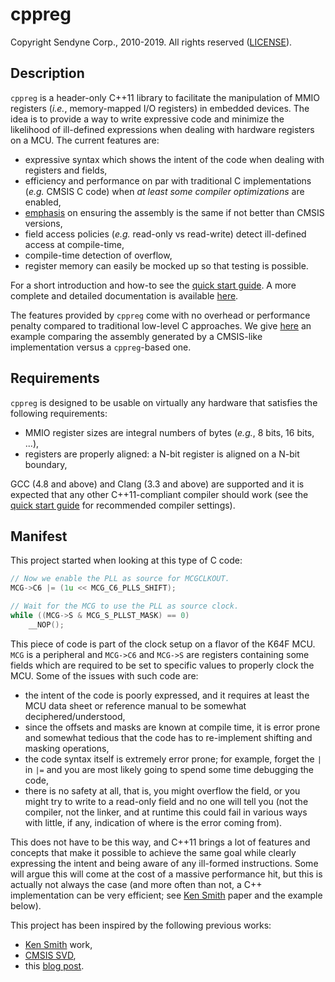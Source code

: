 # cppreg #
Copyright Sendyne Corp., 2010-2019. All rights reserved ([LICENSE](LICENSE)).


## Description ##
`cppreg` is a header-only C++11 library to facilitate the manipulation of MMIO registers (*i.e.*, memory-mapped I/O registers) in embedded devices. The idea is to provide a way to write expressive code and minimize the likelihood of ill-defined expressions when dealing with hardware registers on a MCU. The current features are:

* expressive syntax which shows the intent of the code when dealing with registers and fields,
* efficiency and performance on par with traditional C implementations (*e.g.* CMSIS C code) when *at least some compiler optimizations* are enabled,
* [emphasis](Performance.md) on ensuring the assembly is the same if not better than CMSIS versions,
* field access policies (*e.g.* read-only vs read-write) detect ill-defined access at compile-time,
* compile-time detection of overflow,
* register memory can easily be mocked up so that testing is possible.

For a short introduction and how-to see the [quick start guide](QuickStart.md). A more complete and detailed documentation is available [here](API.md). 

The features provided by `cppreg` come with no overhead or performance penalty compared to traditional low-level C approaches. We give [here](Performance.md) an example comparing the assembly generated by a CMSIS-like implementation versus a `cppreg`-based one.


## Requirements ##
`cppreg` is designed to be usable on virtually any hardware that satisfies the following requirements:

* MMIO register sizes are integral numbers of bytes (*e.g.*, 8 bits, 16 bits, ...),
* registers are properly aligned: a N-bit register is aligned on a N-bit boundary,

GCC (4.8 and above) and Clang (3.3 and above) are supported and it is expected that any other C++11-compliant compiler should work (see the [quick start guide](QuickStart.md) for recommended compiler settings).


## Manifest ##
This project started when looking at this type of C code:

```c
// Now we enable the PLL as source for MCGCLKOUT.
MCG->C6 |= (1u << MCG_C6_PLLS_SHIFT);

// Wait for the MCG to use the PLL as source clock.
while ((MCG->S & MCG_S_PLLST_MASK) == 0)
    __NOP();
```

This piece of code is part of the clock setup on a flavor of the K64F MCU. `MCG` is a peripheral and `MCG->C6` and `MCG->S` are registers containing some fields which are required to be set to specific values to properly clock the MCU. Some of the issues with such code are:

* the intent of the code is poorly expressed, and it requires at least the MCU data sheet or reference manual to be somewhat deciphered/understood,
* since the offsets and masks are known at compile time, it is error prone and somewhat tedious that the code has to re-implement shifting and masking operations,
* the code syntax itself is extremely error prone; for example, forget the `|` in `|=` and you are most likely going to spend some time debugging the code,
* there is no safety at all, that is, you might overflow the field, or you might try to write to a read-only field and no one will tell you (not the compiler, not the linker, and at runtime this could fail in various ways with little, if any, indication of where is the error coming from).

This does not have to be this way, and C++11 brings a lot of features and concepts that make it possible to achieve the same goal while clearly expressing the intent and being aware of any ill-formed instructions. Some will argue this will come at the cost of a massive performance hit, but this is actually not always the case (and more often than not, a C++ implementation can be very efficient; see [Ken Smith] paper and the example below).

This project has been inspired by the following previous works:

* [Ken Smith] work,
* [CMSIS SVD],
* this [blog post](http://blog.salkinium.com/typesafe-register-access-in-c++/).


[Ken Smith]: https://github.com/kensmith/cppmmio
[CMSIS SVD]: https://github.com/posborne/cmsis-svd
